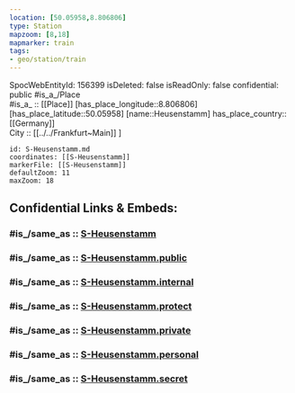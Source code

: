 ```yaml
---
location: [50.05958,8.806806] 
type: Station 
mapzoom: [8,18] 
mapmarker: train 
tags:
- geo/station/train
---
```

SpocWebEntityId: 156399
isDeleted: false
isReadOnly: false
confidential: public
#is_a_/Place  
#is_a_ :: [[Place]] 
[has_place_longitude::8.806806] 
[has_place_latitude::50.05958] 
[name::Heusenstamm] 
has_place_country:: [[Germany]]  
City :: [[../../Frankfurt~Main]] ] 


```leaflet
id: S-Heusenstamm.md
coordinates: [[S-Heusenstamm]] 
markerFile: [[S-Heusenstamm]] 
defaultZoom: 11 
maxZoom: 18
```


## Confidential Links & Embeds: 

### #is_/same_as :: [S-Heusenstamm](/_Standards/Earth/Continent/Europe/Europe~Central/Germany/Germany~West/Hessen/counties~Hessen/Frankfurt~Main/Stations-FFM~S/S-Heusenstamm.md) 

### #is_/same_as :: [S-Heusenstamm.public](/_public/Earth/Continent/Europe/Europe~Central/Germany/Germany~West/Hessen/counties~Hessen/Frankfurt~Main/Stations-FFM~S/S-Heusenstamm.public.md) 

### #is_/same_as :: [S-Heusenstamm.internal](/_internal/Earth/Continent/Europe/Europe~Central/Germany/Germany~West/Hessen/counties~Hessen/Frankfurt~Main/Stations-FFM~S/S-Heusenstamm.internal.md) 

### #is_/same_as :: [S-Heusenstamm.protect](/_protect/Earth/Continent/Europe/Europe~Central/Germany/Germany~West/Hessen/counties~Hessen/Frankfurt~Main/Stations-FFM~S/S-Heusenstamm.protect.md) 

### #is_/same_as :: [S-Heusenstamm.private](/_private/Earth/Continent/Europe/Europe~Central/Germany/Germany~West/Hessen/counties~Hessen/Frankfurt~Main/Stations-FFM~S/S-Heusenstamm.private.md) 

### #is_/same_as :: [S-Heusenstamm.personal](/_personal/Earth/Continent/Europe/Europe~Central/Germany/Germany~West/Hessen/counties~Hessen/Frankfurt~Main/Stations-FFM~S/S-Heusenstamm.personal.md) 

### #is_/same_as :: [S-Heusenstamm.secret](/_secret/Earth/Continent/Europe/Europe~Central/Germany/Germany~West/Hessen/counties~Hessen/Frankfurt~Main/Stations-FFM~S/S-Heusenstamm.secret.md)

